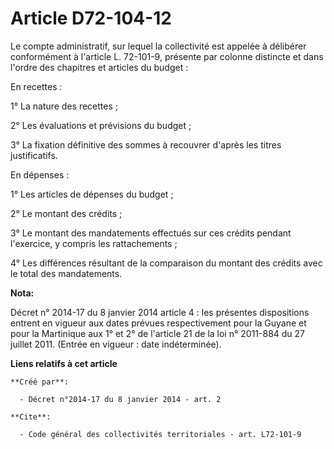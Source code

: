 # Article D72-104-12

Le compte administratif, sur lequel la collectivité est appelée à délibérer conformément à l'article L. 72-101-9, présente
par colonne distincte et dans l'ordre des chapitres et articles du budget : 

En recettes : 

1° La nature des recettes ; 

2° Les évaluations et prévisions du budget ; 

3° La fixation définitive des sommes à recouvrer d'après les titres justificatifs. 

En dépenses : 

1° Les articles de dépenses du budget ; 

2° Le montant des crédits ; 

3° Le montant des mandatements effectués sur ces crédits pendant l'exercice, y compris les rattachements ; 

4° Les différences résultant de la comparaison du montant des crédits avec le total des mandatements.

**Nota:**

Décret n° 2014-17 du 8 janvier 2014 article 4 : les présentes dispositions entrent en vigueur aux dates prévues
respectivement pour la Guyane et pour la Martinique aux 1° et 2° de l'article 21 de la loi n° 2011-884 du 27 juillet 2011.
(Entrée en vigueur : date indéterminée).

**Liens relatifs à cet article**

	**Créé par**:

	  - Décret n°2014-17 du 8 janvier 2014 - art. 2

	**Cite**:

	  - Code général des collectivités territoriales - art. L72-101-9
